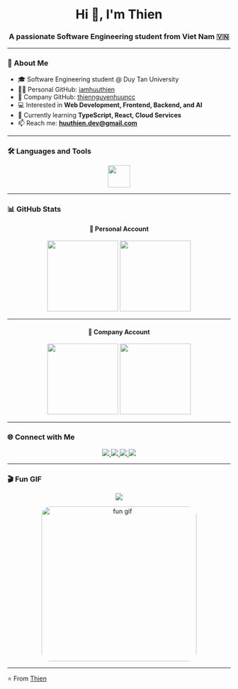 <h1 align="center">Hi 👋, I'm Thien</h1>
<h3 align="center">A passionate Software Engineering student from Viet Nam 🇻🇳</h3>

---

### 🚀 About Me
- 🎓 Software Engineering student @ Duy Tan University  
- 👨‍💻 Personal GitHub: [iamhuuthien](https://github.com/iamhuuthien)  
- 🏢 Company GitHub: [thiennguyenhuuncc](https://github.com/thiennguyenhuuncc)  
- 💻 Interested in **Web Development, Frontend, Backend, and AI**  
- 🌱 Currently learning **TypeScript, React, Cloud Services**  
- 📫 Reach me: **huuthien.dev@gmail.com**  

---

### 🛠️ Languages and Tools
<div align="center">
  <img src="https://skillicons.dev/icons?i=js,ts,react,html,css,python,cs,php,mysql,git,github,vscode" height="50" />
</div>

---

### 📊 GitHub Stats
<div align="center">

#### 👤 Personal Account
<img src="https://github-readme-stats.vercel.app/api?username=iamhuuthien&show_icons=true&theme=radical" height="160" />
<img src="https://github-readme-stats.vercel.app/api/top-langs/?username=iamhuuthien&layout=compact&theme=radical" height="160" />

---

#### 🏢 Company Account
<img src="https://github-readme-stats.vercel.app/api?username=thiennguyenhuuncc&show_icons=true&theme=tokyonight" height="160" />
<img src="https://github-readme-stats.vercel.app/api/top-langs/?username=thiennguyenhuuncc&layout=compact&theme=tokyonight" height="160" />

</div>

---

### 🌐 Connect with Me
<div align="center">
  <a href="https://www.instagram.com/_iam_huuthien" target="_blank">
    <img src="https://img.shields.io/badge/Instagram-E4405F?style=for-the-badge&logo=instagram&logoColor=white" />
  </a>
  <a href="https://discord.gg/TBBR6Xv8" target="_blank">
    <img src="https://img.shields.io/badge/Discord-5865F2?style=for-the-badge&logo=discord&logoColor=white" />
  </a>
  <a href="https://www.facebook.com/imhuuthien/" target="_blank">
    <img src="https://img.shields.io/badge/Facebook-1877F2?style=for-the-badge&logo=facebook&logoColor=white" />
  </a>
  <a href="https://www.linkedin.com/in/iamhuuthien/" target="_blank">
    <img src="https://img.shields.io/badge/LinkedIn-0077B5?style=for-the-badge&logo=linkedin&logoColor=white" />
  </a>
</div>

---

### 🎬 Fun GIF
<p align="center">
  <img src="https://img.shields.io/badge/✨ Random%20GIF-ff69b4?style=for-the-badge&logo=github" />
</p>

<div align="center">
  <img src="https://media.giphy.com/media/12pwt3qlbVVBfy/giphy.gif" width="350" alt="fun gif" style="border-radius:20px;" />
</div>

---

⭐️ From [Thien](https://github.com/iamhuuthien)

